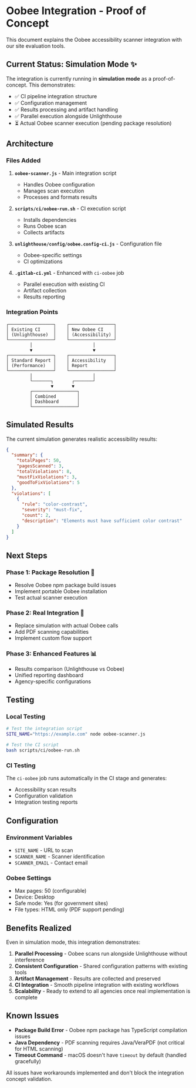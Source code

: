 # Oobee Integration - Proof of Concept

This document explains the Oobee accessibility scanner integration with our site evaluation tools.

## Current Status: Simulation Mode ✨

The integration is currently running in **simulation mode** as a proof-of-concept. This demonstrates:

- ✅ CI pipeline integration structure
- ✅ Configuration management
- ✅ Results processing and artifact handling
- ✅ Parallel execution alongside Unlighthouse
- ⏳ Actual Oobee scanner execution (pending package resolution)

## Architecture

### Files Added

1. **`oobee-scanner.js`** - Main integration script
   - Handles Oobee configuration
   - Manages scan execution
   - Processes and formats results

2. **`scripts/ci/oobee-run.sh`** - CI execution script
   - Installs dependencies
   - Runs Oobee scan
   - Collects artifacts

3. **`unlighthouse/config/oobee.config-ci.js`** - Configuration file
   - Oobee-specific settings
   - CI optimizations

4. **`.gitlab-ci.yml`** - Enhanced with `ci-oobee` job
   - Parallel execution with existing CI
   - Artifact collection
   - Results reporting

### Integration Points

```
┌─────────────────┐    ┌─────────────────┐
│ Existing CI     │    │ New Oobee CI    │
│ (Unlighthouse)  │    │ (Accessibility) │
└─────────────────┘    └─────────────────┘
         │                       │
         ▼                       ▼
┌─────────────────┐    ┌─────────────────┐
│ Standard Report │    │ Accessibility   │
│ (Performance)   │    │ Report          │
└─────────────────┘    └─────────────────┘
         │                       │
         └───────┐       ┌───────┘
                 ▼       ▼
         ┌─────────────────┐
         │ Combined        │
         │ Dashboard       │
         └─────────────────┘
```

## Simulated Results

The current simulation generates realistic accessibility results:

```json
{
  "summary": {
    "totalPages": 50,
    "pagesScanned": 3,
    "totalViolations": 8,
    "mustFixViolations": 3,
    "goodToFixViolations": 5
  },
  "violations": [
    {
      "rule": "color-contrast",
      "severity": "must-fix",
      "count": 2,
      "description": "Elements must have sufficient color contrast"
    }
  ]
}
```

## Next Steps

### Phase 1: Package Resolution 🔧
- Resolve Oobee npm package build issues
- Implement portable Oobee installation
- Test actual scanner execution

### Phase 2: Real Integration 🚀
- Replace simulation with actual Oobee calls
- Add PDF scanning capabilities
- Implement custom flow support

### Phase 3: Enhanced Features 📊
- Results comparison (Unlighthouse vs Oobee)
- Unified reporting dashboard
- Agency-specific configurations

## Testing

### Local Testing
```bash
# Test the integration script
SITE_NAME="https://example.com" node oobee-scanner.js

# Test the CI script
bash scripts/ci/oobee-run.sh
```

### CI Testing
The `ci-oobee` job runs automatically in the CI stage and generates:
- Accessibility scan results
- Configuration validation
- Integration testing reports

## Configuration

### Environment Variables
- `SITE_NAME` - URL to scan
- `SCANNER_NAME` - Scanner identification
- `SCANNER_EMAIL` - Contact email

### Oobee Settings
- Max pages: 50 (configurable)
- Device: Desktop
- Safe mode: Yes (for government sites)
- File types: HTML only (PDF support pending)

## Benefits Realized

Even in simulation mode, this integration demonstrates:

1. **Parallel Processing** - Oobee scans run alongside Unlighthouse without interference
2. **Consistent Configuration** - Shared configuration patterns with existing tools
3. **Artifact Management** - Results are collected and preserved
4. **CI Integration** - Smooth pipeline integration with existing workflows
5. **Scalability** - Ready to extend to all agencies once real implementation is complete

## Known Issues

- **Package Build Error** - Oobee npm package has TypeScript compilation issues
- **Java Dependency** - PDF scanning requires Java/VeraPDF (not critical for HTML scanning)
- **Timeout Command** - macOS doesn't have `timeout` by default (handled gracefully)

All issues have workarounds implemented and don't block the integration concept validation.
